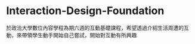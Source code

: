 Interaction-Design-Foundation
=============================

於政治大學數位內容學程為期六週的互動基礎課程，希望透過介紹生活周遭的互動，來帶領學生動手開始自己嘗試，開始對互動有所興趣
